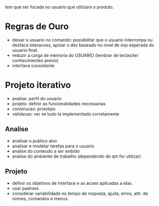 tem que ser focada no usuario que utilizara o produto.

# Regras de Ouro 
- deixar o usuario no comando: possibilitar que o usuario interrompa ou desfaca interacoes, apoiar o dev baseado no nivel de exp esperada do usuario final.
- reduzir a carga de memoria do USUARIO (lembrar de teclas/ter conhecimenteo previo)
- interface consistente

# Projeto iterativo
- analise: perfil do usuario
- projeto: definir as funcionalidades necessarias
- construcao: prototipo
- validacao: ver se tudo ta implementado corretamente


## Analise 

- analisar o publico alvo
- analisar e modelar tarefas para o usuario
- analise do conteudo a ser exibido
- analise do ambiente de trabalho (dependendo de qm for utilizar)

## Projeto
- definir os objetivos de interface e as acoes aplicadas a elas.
- usar padroes
- considerar variabilidade no tempo de resposta, ajuda, erros, attr. de nomes, comandos e menus.
